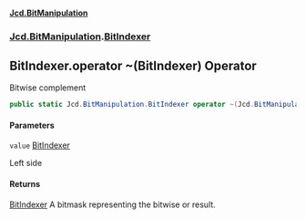 #### [Jcd.BitManipulation](index.md 'index')

### [Jcd.BitManipulation](Jcd.BitManipulation 'Jcd.BitManipulation').[BitIndexer](Jcd.BitManipulation.BitIndexer 'Jcd.BitManipulation.BitIndexer')

## BitIndexer.operator ~(BitIndexer) Operator

Bitwise complement

```csharp
public static Jcd.BitManipulation.BitIndexer operator ~(Jcd.BitManipulation.BitIndexer value);
```

#### Parameters

<a name='Jcd.BitManipulation.BitIndexer.op_OnesComplement(Jcd.BitManipulation.BitIndexer).value'></a>

`value` [BitIndexer](Jcd.BitManipulation.BitIndexer 'Jcd.BitManipulation.BitIndexer')

Left side

#### Returns

[BitIndexer](Jcd.BitManipulation.BitIndexer 'Jcd.BitManipulation.BitIndexer')
A bitmask representing the bitwise or result.